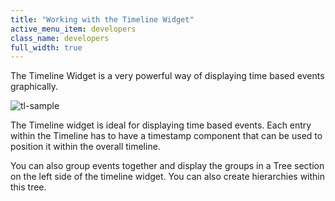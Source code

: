 ```yaml
---
title: "Working with the Timeline Widget"
active_menu_item: developers
class_name: developers
full_width: true
---
```



The Timeline Widget is a very powerful way of displaying time based events graphically.

![tl-sample](/img/docs/tl-sample.png)

The Timeline widget is ideal for displaying time based events. Each entry within the Timeline has to have a timestamp component that can be used to position it within the overall timeline.

You can also group events together and display the groups in a Tree section on the left side of the timeline widget. You can also create hierarchies within this tree.

